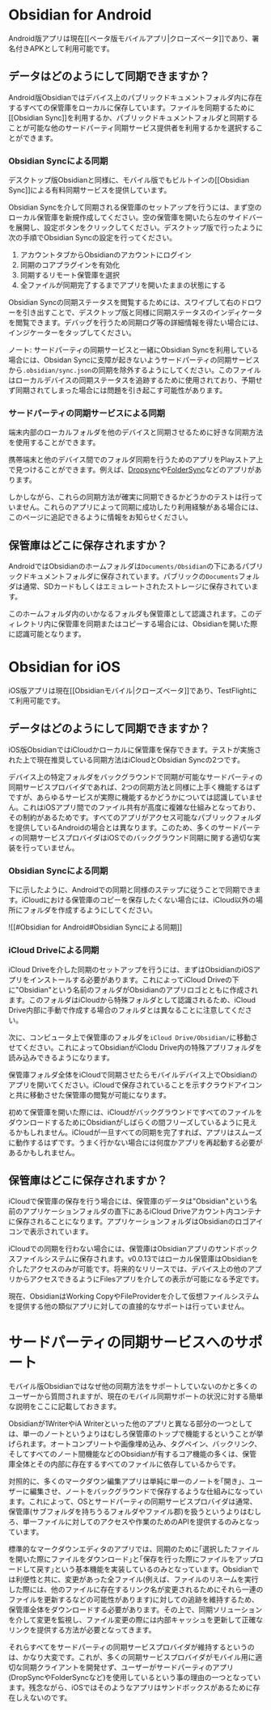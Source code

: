 # Obsidian for Android

Android版アプリは現在[[ベータ版モバイルアプリ|クローズベータ]]であり、署名付きAPKとして利用可能です。

## データはどのようにして同期できますか？

Android版Obsidianではデバイス上のパブリックドキュメントフォルダ内に存在するすべての保管庫をローカルに保存しています。ファイルを同期するために[[Obsidian Sync]]を利用するか、パブリックドキュメントフォルダと同期することが可能な他のサードパーティ同期サービス提供者を利用するかを選択することができます。

### Obsidian Syncによる同期

デスクトップ版Obsidianと同様に、モバイル版でもビルトインの[[Obsidian Sync]]による有料同期サービスを提供しています。

Obsidian Syncを介して同期される保管庫のセットアップを行うには、まず空のローカル保管庫を新規作成してください。空の保管庫を開いたら左のサイドバーを展開し、設定ボタンをクリックしてください。デスクトップ版で行ったように次の手順でObsidian Syncの設定を行ってください。

1. アカウントタブからObsidianのアカウントにログイン
2. 同期のコアプラグインを有効化
3. 同期するリモート保管庫を選択
4. 全ファイルが同期完了するまでアプリを開いたままの状態にする

Obsidian Syncの同期ステータスを閲覧するためには、スワイプして右のドロワーを引き出すことで、デスクトップ版と同様に同期ステータスのインディケータを閲覧できます。デバッグを行うため同期ログ等の詳細情報を得たい場合には、インジケーターをタップしてください。

ノート: サードパーティの同期サービスと一緒にObsidian Syncを利用している場合には、Obsidan Syncに支障が起きないようサードパーティの同期サービスから`.obsidian/sync.json`の同期を除外するようにしてください。このファイルはローカルデバイスの同期ステータスを追跡するために使用されており、予期せず同期されてしまった場合には問題を引き起こす可能性があります。

### サードパーティの同期サービスによる同期

端末内部のローカルフォルダを他のデバイスと同期させるために好きな同期方法を使用することができます。

携帯端末と他のデバイス間でのフォルダ同期を行うためのアプリをPlayストア上で見つけることができます。例えば、[Dropsync](https://play.google.com/store/apps/details?id=com.ttxapps.dropsync)や[FolderSync](https://play.google.com/store/apps/details?id=dk.tacit.android.foldersync.lite)などのアプリがあります。

しかしながら、これらの同期方法が確実に同期できるかどうかのテストは行っていません。これらのアプリによって同期に成功したり利用経験がある場合には、このページに追記できるように情報をお知らせください。

## 保管庫はどこに保存されますか？

AndroidではObsidianのホームフォルダは`Documents/Obsidian`の下にあるパブリックドキュメントフォルダに保存されています。パブリックの`Documents`フォルダは通常、SDカードもしくはエミュレートされたストレージに保存されています。

このホームフォルダ内のいかなるフォルダも保管庫として認識されます。このディレクトリ内に保管庫を同期またはコピーする場合には、Obsidianを開いた際に認識可能となります。

# Obsidian for iOS

iOS版アプリは現在[[Obsidianモバイル|クローズベータ]]であり、TestFlightにて利用可能です。

## データはどのようにして同期できますか？

iOS版ObsidianではiCloudかローカルに保管庫を保存できます。テストが実施された上で現在推奨している同期方法はiCloudとObsidian Syncの2つです。

デバイス上の特定フォルダをバックグラウンドで同期が可能なサードパーティの同期サービスプロバイダであれば、2つの同期方法と同様に上手く機能するはずですが、あらゆるサービスが実際に機能するかどうかについては認識していません。これはiOSアプリ間でのファイル共有が高度に複雑な仕組みとなっており、その制約があるためです。すべてのアプリがアクセス可能なパブリックフォルダを提供しているAndroidの場合とは異なります。このため、多くのサードパーティの同期サービスプロバイダはiOSでのバックグラウンド同期に関する適切な実装を行っていません。

### Obsidian Syncによる同期

下に示したように、Androidでの同期と同様のステップに従うことで同期できます。iCloudにおける保管庫のコピーを保存したくない場合には、iCloud以外の場所にフォルダを作成するようにしてください。

![[#Obsidian for Android#Obsidian Syncによる同期]]

### iCloud Driveによる同期

iCloud Driveを介した同期のセットアップを行うには、まずはObsidianのiOSアプリをインストールする必要があります。これによってiCloud Driveの下に"Obsidian"という名前のフォルダがObsidianのアプリロゴとともに作成されます。このフォルダはiCloudから特殊フォルダとして認識されるため、iCloud Drive内部に手動で作成する場合のフォルダとは異なることに注意してください。

次に、コンピュータ上で保管庫のフォルダを`iCloud Drive/Obsidian/`に移動させてください。これによってObsidianがiClodu Drive内の特殊アプリフォルダを読み込みできるようになります。

保管庫フォルダ全体をiCloudで同期させたらモバイルデバイス上でObsidianのアプリを開いてください。iCloudで保存されていることを示すクラウドアイコンと共に移動させた保管庫の閲覧が可能になります。

初めて保管庫を開いた際には、iCloudがバックグラウンドですべてのファイルをダウンロードするためにObsidianがしばらくの間フリーズしているように見えるかもしれません。iCloudが一旦すべての同期を完了すれば、アプリはスムーズに動作するはずです。うまく行かない場合には何度かアプリを再起動する必要があるかもしれません。

## 保管庫はどこに保存されますか？

iCloudで保管庫の保存を行う場合には、保管庫のデータは"Obsidian"という名前のアプリケーションフォルダの直下にあるiCloud Driveアカウント内コンテナに保存されることになります。アプリケーションフォルダはObsidianのロゴアイコンで表示されています。

iCloudでの同期を行わない場合には、保管庫はObsidianアプリのサンドボックスファイルシステムに保存されます。v0.0.13ではローカル保管庫はObsidianを介したアクセスのみが可能です。将来的なリリースでは、デバイス上の他のアプリからアクセスできるようにFilesアプリを介しての表示が可能になる予定です。

現在、ObsidianはWorking CopyやFileProviderを介して仮想ファイルシステムを提供する他の類似アプリに対しての直接的なサポートは行っていません。

# サードパーティの同期サービスへのサポート

モバイル版Obsidianではなぜ他の同期方法をサポートしていないのかと多くのユーザーから質問されますが、現在のモバイル同期サポートの状況に対する簡単な説明をここに記載しておきます。

Obsidianが1WriterやiA Writerといった他のアプリと異なる部分の一つとしては、単一のノートというよりはむしろ保管庫のトップで機能するということが挙げられます。オートコンプリートや画像埋め込み、タグペイン、バックリンク、そしてすべてのノート間機能などのObsidianが有するコア機能の多くは、保管庫全体とその内部に存在するすべてのファイルに依存しているからです。

対照的に、多くのマークダウン編集アプリは単純に単一のノートを｢開き｣、ユーザーに編集させ、ノートをバックグラウンドで保存するような仕組みになっています。これによって、OSとサードパーティの同期サービスプロバイダは通常、保管庫(サブフォルダを持ちうるフォルダやファイル郡)を扱うというよりはむしろ、単一ファイルに対してのアクセスや作業のためのAPIを提供するのみとなっています。

標準的なマークダウンエディタのアプリでは、同期のために｢選択したファイルを開いた際にファイルをダウンロード｣と｢保存を行った際にファイルをアップロードして戻す｣という基本機能を実装しているのみとなっています。Obsidianでは利便性と共に、変更があった全ファイル(例えば、ファイルのリネームを実行した際には、他のファイルに存在するリンク名が変更されるためにそれら一連のファイルを更新するなどの可能性があります)に対しての追跡を維持するため、保管庫全体をダウンロードする必要があります。その上で、同期ソリューションを介して変更を監視し、ファイル変更の際には内部キャッシュを更新して正確なリンクを提供する方法が必要となってきます。

それらすべてをサードパーティの同期サービスプロバイダが維持するというのは、かなり大変です。これが、多くの同期サービスプロバイダがモバイル用に適切な同期クライアントを開発せず、ユーザーがサードパーティのアプリ(DropSyncやFolderSyncなど)を使用しているという事の理由の一つとなっています。残念ながら、iOSではそのようなアプリはサンドボックスがあるために存在しえないのです。
